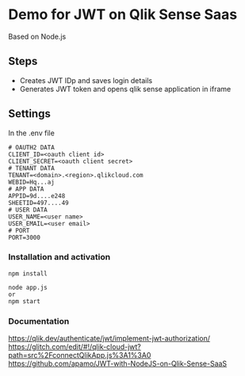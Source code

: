 # Demo for JWT on Qlik Sense Saas
Based on Node.js

## Steps
- Creates JWT IDp and saves login details
- Generates JWT token and opens qlik sense application in iframe

## Settings
In the .env file

```
# OAUTH2 DATA
CLIENT_ID=<oauth client id>
CLIENT_SECRET=<oauth client secret>
# TENANT DATA
TENANT=<domain>.<region>.qlikcloud.com
WEBID=Hq...aj
# APP DATA
APPID=9d....e248
SHEETID=497....49
# USER DATA
USER_NAME=<user name>
USER_EMAIL=<user email>
# PORT
PORT=3000
```

### Installation and activation
```
npm install

node app.js
or
npm start
```

### Documentation
https://qlik.dev/authenticate/jwt/implement-jwt-authorization/
https://glitch.com/edit/#!/qlik-cloud-jwt?path=src%2FconnectQlikApp.js%3A1%3A0
https://github.com/apamo/JWT-with-NodeJS-on-Qlik-Sense-SaaS
